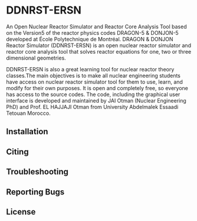# DDNRST-ERSN

An Open Nuclear Reactor Simulator and Reactor Core Analysis Tool based on the Version5 of the reactor physics codes DRAGON-5 &amp; DONJON-5 developed at École Polytechnique de Montréal.
DRAGON & DONJON Reactor Simulator (DDNRST-ERSN) is an open nuclear reactor simulator and reactor core analysis tool that solves reactor equations for one, two or three dimensional geometries.

DDNRST-ERSN is also a great learning tool for nuclear reactor theory classes.The main objectives is to make all nuclear engineering students have access on nuclear reactor simulator tool for them to use, learn, and modify for their own purposes. It is open and completely free, so everyone has access to the source codes.
The code, including the graphical user interface is developed and maintained by JAI Otman (Nuclear Engineering PhD) and Prof. EL HAJJAJI Otman from University Abdelmalek Essaadi Tetouan Morocco.

## Installation

## Citing

## Troubleshooting

## Reporting Bugs

## License
